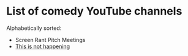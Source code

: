 # List of comedy YouTube channels

Alphabetically sorted:

- Screen Rant Pitch Meetings
- [This is not happening](https://www.youtube.com/playlist?list=PLD7nPL1U-R5qsyLTu7bJsMNX5mbgbWlN8)
